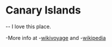 # Canary Islands

-- I love this place.

-More info at 
-[wikivoyage](https://en.wikivoyage.org/wiki/Canary_Islands) and
-[wikipedia](https://en.wikipedia.org/wiki/Canary_islands)
